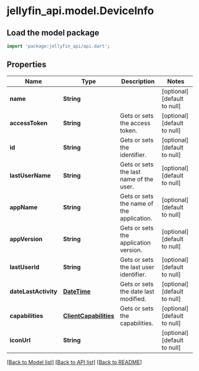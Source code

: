 # jellyfin_api.model.DeviceInfo

## Load the model package
```dart
import 'package:jellyfin_api/api.dart';
```

## Properties
Name | Type | Description | Notes
------------ | ------------- | ------------- | -------------
**name** | **String** |  | [optional] [default to null]
**accessToken** | **String** | Gets or sets the access token. | [optional] [default to null]
**id** | **String** | Gets or sets the identifier. | [optional] [default to null]
**lastUserName** | **String** | Gets or sets the last name of the user. | [optional] [default to null]
**appName** | **String** | Gets or sets the name of the application. | [optional] [default to null]
**appVersion** | **String** | Gets or sets the application version. | [optional] [default to null]
**lastUserId** | **String** | Gets or sets the last user identifier. | [optional] [default to null]
**dateLastActivity** | [**DateTime**](DateTime.md) | Gets or sets the date last modified. | [optional] [default to null]
**capabilities** | [**ClientCapabilities**](ClientCapabilities.md) | Gets or sets the capabilities. | [optional] [default to null]
**iconUrl** | **String** |  | [optional] [default to null]

[[Back to Model list]](../README.md#documentation-for-models) [[Back to API list]](../README.md#documentation-for-api-endpoints) [[Back to README]](../README.md)


